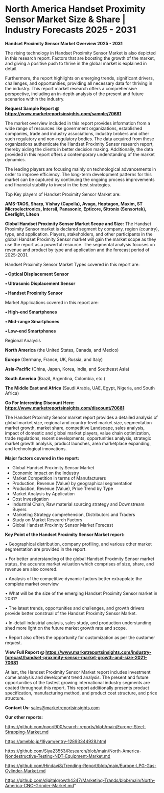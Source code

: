 # North America Handset Proximity Sensor Market Size & Share | Industry Forecasts 2025 - 2031

<Strong> Handset Proximity Sensor Market Overview 2025 - 2031</strong>

The rising technology in Handset Proximity Sensor Market is also depicted in this research report. Factors that are boosting the growth of the market, and giving a positive push to thrive in the global market is explained in detail.

Furthermore, the report highlights on emerging trends, significant drivers, challenges, and opportunities, providing all necessary data for thriving in the industry. This report market research offers a comprehensive perspective, including an in-depth analysis of the present and future scenarios within the industry.

<strong>Request Sample Report @ <a href=https://www.marketreportsinsights.com/sample/70681>https://www.marketreportsinsights.com/sample/70681</a></strong>

The market overview included in this report provides information from a wide range of resources like government organizations, established companies, trade and industry associations, industry brokers and other such regulatory and non-regulatory bodies. The data acquired from these organizations authenticate the Handset Proximity Sensor research report, thereby aiding the clients in better decision making. Additionally, the data provided in this report offers a contemporary understanding of the market dynamics.

The leading players are focusing mainly on technological advancements in order to improve efficiency. The long-term development patterns for this market can be captured by continuing the ongoing process improvements and financial stability to invest in the best strategies.

Top Key players of Handset Proximity Sensor Market are:

<strong>AMS-TAOS, Sharp, Vishay (Capella), Avago, Heptagon, Maxim, ST Microelectronics, Intersil, Panasonic, Epticore, Sitronix (Sensortek), Everlight, Liteon</strong>

<strong><b>Global Handset Proximity Sensor Market Scope and Size:</b></strong>
The Handset Proximity Sensor market is declared segment by company, region (country), type, and application. Players, stakeholders, and other participants in the global Handset Proximity Sensor market will gain the market scope as they use the report as a powerful resource. The segmental analysis focuses on revenue and product by type and application and the forecast period of 2025-2031.

Handset Proximity Sensor Market Types covered in this report are:

<strong>• Optical Displacement Sensor

• Ultrasonic Displacement Sensor

• Handset Proximity Sensor</strong>

Market Applications covered in this report are:

<strong>• High-end Smartphones

• Mid-range Smartphones

• Low-end Smartphones</strong> 

Regional Analysis

<strong>North America</strong> (the United States, Canada, and Mexico)

<strong>Europe</strong> (Germany, France, UK, Russia, and Italy)

<strong>Asia-Pacific</strong> (China, Japan, Korea, India, and Southeast Asia)

<strong>South America</strong> (Brazil, Argentina, Colombia, etc.)

<strong>The Middle East and Africa</strong> (Saudi Arabia, UAE, Egypt, Nigeria, and South Africa)

<strong>Go For Interesting Discount Here: <a href=https://www.marketreportsinsights.com/discount/70681>https://www.marketreportsinsights.com/discount/70681</a></strong>

The Handset Proximity Sensor market report provides a detailed analysis of global market size, regional and country-level market size, segmentation market growth, market share, competitive Landscape, sales analysis, impact of domestic and global market players, value chain optimization, trade regulations, recent developments, opportunities analysis, strategic market growth analysis, product launches, area marketplace expanding, and technological innovations.

<strong><b>Major factors covered in the report:</b></strong>
<ul>
  <li>Global Handset Proximity Sensor Market </li>
  <li>Economic Impact on the Industry</li>
  <li>Market Competition in terms of Manufacturers</li>
  <li>Production, Revenue (Value) by geographical segmentation</li>
  <li>Production, Revenue (Value), Price Trend by Type</li>
  <li>Market Analysis by Application</li>
  <li>Cost Investigation</li>
  <li>Industrial Chain, Raw material sourcing strategy and Downstream Buyers</li>
  <li>Marketing Strategy comprehension, Distributors and Traders</li>
  <li>Study on Market Research Factors</li>
  <li>Global Handset Proximity Sensor Market Forecast</li>
</ul>

<strong><b>Key Point of the Handset Proximity Sensor Market report:</b></strong>

• Geographical distribution, company profiling, and various other market segmentation are provided in the report.

• For better understanding of the global Handset Proximity Sensor market status, the accurate market valuation which comprises of size, share, and revenue are also covered.

• Analysis of the competitive dynamic factors better extrapolate the complete market overview

• What will be the size of the emerging Handset Proximity Sensor market in 2031?

• The latest trends, opportunities and challenges, and growth drivers provide better construal of the Handset Proximity Sensor Market.

• In-detail industrial analysis, sales study, and production understanding shed more light on the future market growth rate and scope.

• Report also offers the opportunity for customization as per the customer request.

<strong><b>View Full Report @ <a href=https://www.marketreportsinsights.com/industry-forecast/handset-proximity-sensor-market-growth-and-size-2021-70681>https://www.marketreportsinsights.com/industry-forecast/handset-proximity-sensor-market-growth-and-size-2021-70681</a></b></strong>


At last, the Handset Proximity Sensor Market report includes investment come analysis and development trend analysis. The present and future opportunities of the fastest growing international industry segments are coated throughout this report. This report additionally presents product specification, manufacturing method, and product cost structure, and price structure.

<strong>Contact Us:</strong>
sales@marketreportsinsights.com

<strong>Our other reports:</strong>

<a href=https://github.com/noori900/search-reports/blob/main/Europe-Steel-Strapping-Market.md>https://github.com/noori900/search-reports/blob/main/Europe-Steel-Strapping-Market.md</a>

<a href=https://ameblo.jp/18yam/entry-12893344928.html>https://ameblo.jp/18yam/entry-12893344928.html</a>

<a href=https://github.com/Siya23553/Research/blob/main/North-America-Nondestructive-Testing-NDT-Equipment-Market.md>https://github.com/Siya23553/Research/blob/main/North-America-Nondestructive-Testing-NDT-Equipment-Market.md</a>

<a href=https://github.com/Hindavi8/Trending-Report/blob/main/Europe-LPG-Gas-Cylinder-Market.md>https://github.com/Hindavi8/Trending-Report/blob/main/Europe-LPG-Gas-Cylinder-Market.md</a>

<a href=https://github.com/digitalgrowth4347/Marketing-Trands/blob/main/North-America-CNC-Grinder-Market.md>https://github.com/digitalgrowth4347/Marketing-Trands/blob/main/North-America-CNC-Grinder-Market.md</a>"
